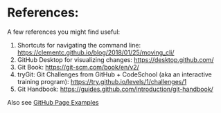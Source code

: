 # References:

A few references you might find useful:

1. Shortcuts for navigating the command line: https://clementc.github.io/blog/2018/01/25/moving_cli/
2. GitHub Desktop for visualizing changes: https://desktop.github.com/
3. Git Book: https://git-scm.com/book/en/v2/
4. tryGit: Git Challenges from GitHub + CodeSchool (aka an interactive training program): https://try.github.io/levels/1/challenges/1
5. Git Handbook: https://guides.github.com/introduction/git-handbook/

Also see [GitHub Page Examples](github-page-examples.md)
